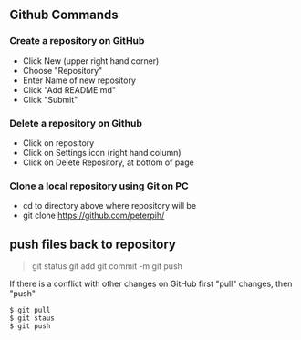 ## Github Commands

### Create a repository on GitHub
- Click New (upper right hand corner)
- Choose "Repository"
- Enter Name of new repository
- Click "Add README.md"
- Click "Submit"

### Delete a repository on Github
- Click on repository
- Click on Settings icon (right hand column)
- Click on Delete Repository, at bottom of page

### Clone a local repository using Git on PC
- cd to directory above where repository will be
- git clone https://github.com/peterpih/<repository name>

## push files back to repository
> git status
> git add <file name>
> git commit -m <messgae for commiting>
> git push

If there is a conflict with other changes on GitHub first "pull" changes, then "push"
```{R}
$ git pull
$ git staus
$ git push
``` 

